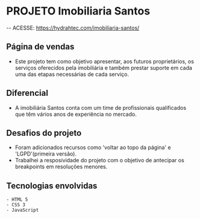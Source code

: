 # PROJETO Imobiliaria Santos
 -- ACESSE: https://hydrahtec.com/imobiliaria-santos/

## Página de vendas
*   Este projeto tem como objetivo apresentar, aos futuros proprietários, os serviços oferecidos pela imobiliária e também prestar suporte em cada uma das etapas necessárias de cada serviço.

## Diferencial
*   A imobiliária Santos conta com um time de profissionais qualificados que têm vários anos de experiência no mercado.

## Desafios do projeto
*   Foram adicionados recursos como 'voltar ao topo da página' e 'LGPD'(primeira versão).
*    Trabalhei a resposividade do projeto com o objetivo de antecipar os breakpoints em resoluções menores.

## Tecnologias envolvidas
    - HTML 5 
    - CSS 3
    - JavaScript